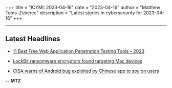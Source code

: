 +++
title = "ICYMI: 2023-04-16"
date = "2023-04-16"
author = "Matthew Toms-Zuberec"
description = "Latest stories in cybersecurity for 2023-04-16"
+++

---------------------------------------------------------------------------
## Latest Headlines
- [11 Best Free Web Application Penetration Testing Tools – 2023](https://cybersecuritynews.com/web-application-pentesting-tools/)

- [LockBit ransomware encryptors found targeting Mac devices](https://www.bleepingcomputer.com/news/security/lockbit-ransomware-encryptors-found-targeting-mac-devices/)

- [CISA warns of Android bug exploited by Chinese app to spy on users](https://www.bleepingcomputer.com/news/security/cisa-warns-of-android-bug-exploited-by-chinese-app-to-spy-on-users/)

**-- MTZ**